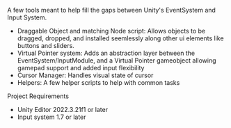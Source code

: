 A few tools meant to help fill the gaps between Unity's EventSystem and Input System.
- Draggable Object and matching Node script: Allows objects to be dragged, dropped, and installed seemlessly along other ui elements like buttons and sliders.
- Virtual Pointer system: Adds an abstraction layer between the EventSystem/InputModule, and a Virtual Pointer gameobject allowing gamepad support and added input flexibility
- Cursor Manager: Handles visual state of cursor
- Helpers: A few helper scripts to help with common tasks


Project Requirements
- Unity Editor 2022.3.21f1 or later
- Input system 1.7 or later
